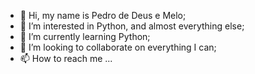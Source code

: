 - 👋 Hi, my name is Pedro de Deus e Melo;
- 👀 I’m interested in Python, and almost everything else;
- 🌱 I’m currently learning Python;
- 💞️ I’m looking to collaborate on everything I can;
- 📫 How to reach me ...

<!---
PDM-Phan/PDM-Phan is a ✨ special ✨ repository because its `README.md` (this file) appears on your GitHub profile.
You can click the Preview link to take a look at your changes.
--->
